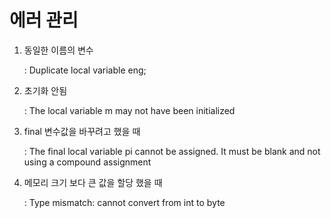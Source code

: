 # 에러 관리

1. 동일한 이름의 변수
   
   : Duplicate local variable eng;
   
   

2. 초기화 안됨
   
   : The local variable m may not have been initialized
   
   

3. final 변수값을 바꾸려고 했을 때
   
   : The final local variable pi cannot be assigned. It must be blank and not using a compound assignment
   
   

4. 메모리 크기 보다 큰 값을 할당 했을 때
   
   : Type mismatch: cannot convert from int to byte
